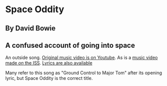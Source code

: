 # Space Oddity
## By David Bowie
## A confused account of going into space

An outside song.  [Original music video is on Youtube](https://www.youtube.com/watch?v=iYYRH4apXDo).  As is a [music video made *on* the ISS](https://www.youtube.com/watch?v=KaOC9danxNo).  [Lyrics are also available](https://genius.com/David-bowie-space-oddity-lyrics)

Many refer to this song as  "Ground Control to Major Tom" after its opening lyric, but Space Oddity is the correct title.
